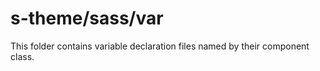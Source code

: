 # s-theme/sass/var

This folder contains variable declaration files named by their component class.
